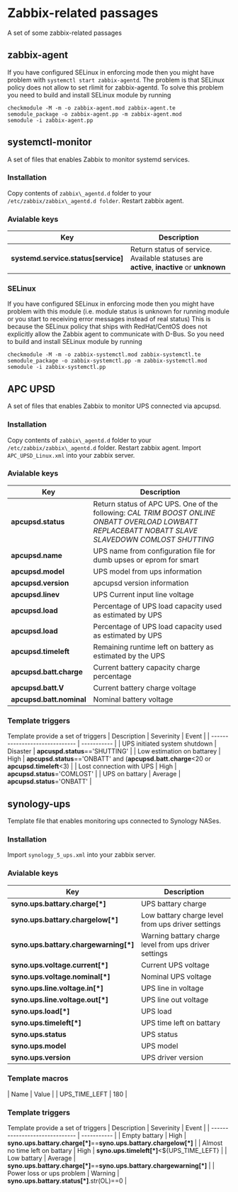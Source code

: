 # Zabbix-related passages

A set of some zabbix-related passages

## zabbix-agent
If you have configured SELinux in enforcing mode then you might have problem with ```systemctl start zabbix-agentd```. The problem is that SELinux policy does not allow to set rlimit
for zabbix-agentd. To solve this problem you need to build and install SELinux module by running
```
checkmodule -M -m -o zabbix-agent.mod zabbix-agent.te
semodule_package -o zabbix-agent.pp -m zabbix-agent.mod
semodule -i zabbix-agent.pp
```
## systemctl-monitor
A set of files that enables Zabbix to monitor systemd services. 

### Installation
Copy contents of ```zabbix\_agentd.d``` folder to your ```/etc/zabbix/zabbix\_agentd.d folder```. Restart zabbix agent.

### Avialable keys
| Key | Description |
| ------------------------------ | ----------- |
| **systemd.service.status[service]** | Return status of service. Available statuses are __active__, __inactive__ or __unknown__ |

### SELinux
If you have configured SELinux in enforcing mode then you might have problem with this module (i.e. module status is unknown for running module or you start to receiving error messages instead of real status)
This is because the SELinux policy that ships with RedHat/CentOS does not explicitly allow the Zabbix agent to communicate with D-Bus. 
So you need to build and install SELinux module by running 
```
checkmodule -M -m -o zabbix-systemctl.mod zabbix-systemctl.te
semodule_package -o zabbix-systemctl.pp -m zabbix-systemctl.mod
semodule -i zabbix-systemctl.pp
```

## APC UPSD
A set of files that enables Zabbix to monitor UPS connected via apcupsd.

### Installation
Copy contents of ```zabbix\_agentd.d``` folder to your ```/etc/zabbix/zabbix\_agentd.d``` folder. Restart zabbix agent.
Import ```APC_UPSD_Linux.xml``` into your zabbix server.

### Avialable keys
| Key | Description |
| ------------------------------ | ----------- |
| **apcupsd.status** | Return status of APC UPS. One of the following: _CAL_ _TRIM_ _BOOST_ _ONLINE_ _ONBATT_ _OVERLOAD_ _LOWBATT_ _REPLACEBATT_ _NOBATT_ _SLAVE_ _SLAVEDOWN_ _COMLOST_ _SHUTTING_ |
| **apcupsd.name** | UPS name from configuration file for dumb upses or eprom for smart |
| **apcupsd.model** | UPS model from ups information |
| **apcupsd.version** | apcupsd version information |
| **apcupsd.linev** | UPS Current input line voltage |
| **apcupsd.load** | Percentage of UPS load capacity used as estimated by UPS |
| **apcupsd.load** | Percentage of UPS load capacity used as estimated by UPS |
| **apcupsd.timeleft** | Remaining runtime left on battery as estimated by the UPS |
| **apcupsd.batt.charge** | Current battery capacity charge percentage |
| **apcupsd.batt.V** | Current battery charge voltage |
| **apcupsd.batt.nominal** | Nominal battery voltage |

### Template triggers
Template provide a set of triggers
| Description | Severinity | Event |
| ------------------------------ | ----------- |
| UPS initiated system shutdown | Disaster | **apcuspd.status**=='SHUTTING' |
| Low estimation on battarey | High | **apcupsd.status**=='ONBATT' and (**apcupsd.batt.charge**<20 or **apcupsd.timeleft**<3) |
| Lost connection with UPS | High | **apcupsd.status**='COMLOST' |
| UPS on battary | Average | **apcupsd.status**='ONBATT' |


## synology-ups
Template file that enables monitoring ups connected to Synology NASes. 

### Installation
Import ```synology_5_ups.xml``` into your zabbix server.

### Avialable keys
| Key | Description |
| ------------------------------ | ----------- |
| **syno.ups.battary.charge[*]** | UPS battary charge  |
| **syno.ups.battary.chargelow[*]** | Low battary charge level from ups driver settings  |
| **syno.ups.battary.chargewarning[*]** | Warning battary charge level from ups driver settings  |
| **syno.ups.voltage.current[*]** | Current UPS voltage  |
| **syno.ups.voltage.nominal[*]** | Nominal UPS voltage  |
| **syno.ups.line.voltage.in[*]** | UPS line in voltage  |
| **syno.ups.line.voltage.out[*]** | UPS line out voltage  |
| **syno.ups.load[*]** | UPS load  |
| **syno.ups.timeleft[*]** | UPS time left on battary |
| **syno.ups.status** | UPS status |
| **syno.ups.model** | UPS model |
| **syno.ups.version** | UPS driver version |

### Template macros
| Name | Value |
| UPS_TIME_LEFT | 180 |
### Template triggers
Template provide a set of triggers
| Description | Severinity | Event |
| ------------------------------ | ----------- |
| Empty battary | High | **syno.ups.battary.charge[*]**==**syno.ups.battary.chargelow[*]** |
| Almost no time left on battary | High | **syno.ups.timeleft[*]**<${UPS_TIME_LEFT} |
| Low battary | Average | **syno.ups.battary.charge[*]**==**syno.ups.battary.chargewarning[*]** |
| Power loss or ups problem | Warning | **syno.ups.battary.status[*]**.str(OL)==0 |


